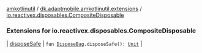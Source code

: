 [amkotlinutil](../../index.md) / [dk.adaptmobile.amkotlinutil.extensions](../index.md) / [io.reactivex.disposables.CompositeDisposable](./index.md)

### Extensions for io.reactivex.disposables.CompositeDisposable

| [disposeSafe](dispose-safe.md) | `fun `[`DisposeBag`](../-dispose-bag.md)`.disposeSafe(): `[`Unit`](https://kotlinlang.org/api/latest/jvm/stdlib/kotlin/-unit/index.html) |

